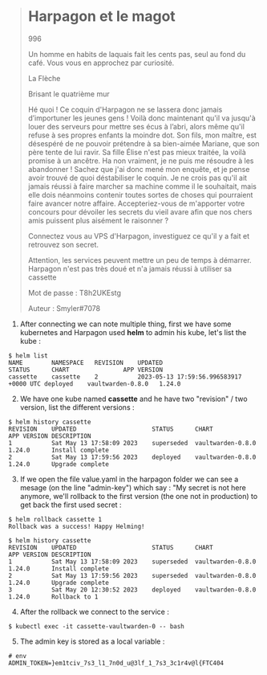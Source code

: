 > # Harpagon et le magot
> 996
>
> Un homme en habits de laquais fait les cents pas, seul au fond du café. Vous vous en approchez par curiosité.
>
> La Flèche
>
> Brisant le quatrième mur
>
> Hé quoi ! Ce coquin d'Harpagon ne se lassera donc jamais d’importuner les jeunes gens ! Voilà donc maintenant qu'il va jusqu'à louer des serveurs pour mettre ses écus à l’abri, alors même qu'il refuse à ses propres enfants la moindre dot. Son fils, mon maître, est désespéré de ne pouvoir prétendre à sa bien-aimée Mariane, que son père tente de lui ravir. Sa fille Élise n'est pas mieux traitée, la voilà promise à un ancêtre. Ha non vraiment, je ne puis me résoudre à les abandonner ! Sachez que j'ai donc mené mon enquête, et je pense avoir trouvé de quoi déstabiliser le coquin. Je ne crois pas qu'il ait jamais réussi à faire marcher sa machine comme il le souhaitait, mais elle dois néanmoins contenir toutes sortes de choses qui pourraient faire avancer notre affaire. Accepteriez-vous de m'apporter votre concours pour dévoiler les secrets du vieil avare afin que nos chers amis puissent plus aisément le raisonner ?
>
>Connectez vous au VPS d'Harpagon, investiguez ce qu'il y a fait et retrouvez son secret.
>
>Attention, les services peuvent mettre un peu de temps à démarrer. Harpagon n'est pas très doué et n'a jamais réussi à utiliser sa cassette
>
> Mot de passe : T8h2UKEstg
>
> Auteur : Smyler#7078

1. After connecting we can note multiple thing, first we have some kubernetes and Harpagon used **helm** to admin his kube, let's list the kube :

```
$ helm list
NAME    	NAMESPACE	REVISION	UPDATED                                	STATUS  	CHART            	APP VERSION
cassette	cassette 	2       	2023-05-13 17:59:56.996583917 +0000 UTC	deployed	vaultwarden-0.8.0	1.24.0     
```

2. We have one kube named **cassette** and he have two "revision" / two version, list the different versions :

```
$ helm history cassette
REVISION	UPDATED                 	STATUS    	CHART            	APP VERSION	DESCRIPTION     
1       	Sat May 13 17:58:09 2023	superseded	vaultwarden-0.8.0	1.24.0     	Install complete
2       	Sat May 13 17:59:56 2023	deployed  	vaultwarden-0.8.0	1.24.0     	Upgrade complete
```

3. If we open the file value.yaml in the harpagon folder we can see a mesage (on the line "admin-key") which say : "My secret is not here anymore, we'll rollback to the first version (the one not in production) to get back the first used secret :

```
$ helm rollback cassette 1
Rollback was a success! Happy Helming!

$ helm history cassette
REVISION	UPDATED                 	STATUS    	CHART            	APP VERSION	DESCRIPTION     
1       	Sat May 13 17:58:09 2023	superseded	vaultwarden-0.8.0	1.24.0     	Install complete
2       	Sat May 13 17:59:56 2023	superseded	vaultwarden-0.8.0	1.24.0     	Upgrade complete
3       	Sat May 20 12:30:52 2023	deployed  	vaultwarden-0.8.0	1.24.0     	Rollback to 1   
```

4. After the rollback we connect to the service :

```
$ kubectl exec -it cassette-vaultwarden-0 -- bash
```

5. The admin key is stored as a local variable :

```
# env
ADMIN_TOKEN=}em1tciv_7s3_l1_7n0d_u@3lf_1_7s3_3c1r4v@l{FTC404
```
